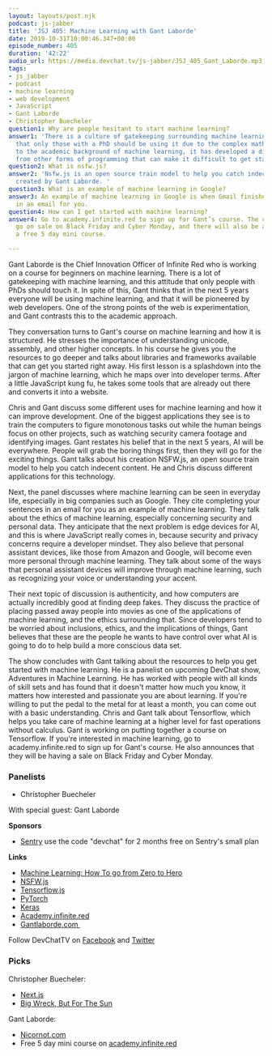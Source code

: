```yaml
---
layout: layouts/post.njk
podcast: js-jabber
title: 'JSJ 405: Machine Learning with Gant Laborde'
date: 2019-10-31T10:00:46.347+00:00
episode_number: 405
duration: '42:22'
audio_url: https://media.devchat.tv/js-jabber/JSJ_405_Gant_Laborde.mp3
tags:
- js_jabber
- podcast
- machine learning
- web development
- JavaScript
- Gant Laborde
- Christopher Buecheler
question1: Why are people hesitant to start machine learning?
answer1: 'There is a culture of gatekeeping surrounding machine learning, and an attitude
  that only those with a PhD should be using it due to the complex mathematics. Due
  to the academic background of machine learning, it has developed a different jargon
  from other forms of programming that can make it difficult to get started. '
question2: What is nsfw.js?
answer2: 'Nsfw.js is an open source train model to help you catch indecent content
  created by Gant Laborde. '
question3: What is an example of machine learning in Google?
answer3: An example of machine learning in Google is when Gmail finishes your sentences
  in an email for you.
question4: How can I get started with machine learning?
answer4: Go to academy.infinite.red to sign up for Gant’s course. The course will
  go on sale on Black Friday and Cyber Monday, and there will also be an offer for
  a free 5 day mini course.

---
```

Gant Laborde is the Chief Innovation Officer of Infinite Red who is working on a course for beginners on machine learning. There is a lot of gatekeeping with machine learning, and this attitude that only people with PhDs should touch it. In spite of this, Gant thinks that in the next 5 years everyone will be using machine learning, and that it will be pioneered by web developers. One of the strong points of the web is experimentation, and Gant contrasts this to the academic approach.

They conversation turns to Gant's course on machine learning and how it is structured. He stresses the importance of understanding unicode, assembly, and other higher concepts. In his course he gives you the resources to go deeper and talks about libraries and frameworks available that can get you started right away. His first lesson is a splashdown into the jargon of machine learning, which he maps over into developer terms. After a little JavaScript kung fu, he takes some tools that are already out there and converts it into a website.

Chris and Gant discuss some different uses for machine learning and how it can improve development. One of the biggest applications they see is to train the computers to figure monotonous tasks out while the human beings focus on other projects, such as watching security camera footage and identifying images. Gant restates his belief that in the next 5 years, AI will be everywhere. People will grab the boring things first, then they will go for the exciting things. Gant talks about his creation NSFW.js, an open source train model to help you catch indecent content. He and Chris discuss different applications for this technology.

Next, the panel discusses where machine learning can be seen in everyday life, especially in big companies such as Google. They cite completing your sentences in an email for you as an example of machine learning. They talk about the ethics of machine learning, especially concerning security and personal data. They anticipate that the next problem is edge devices for AI, and this is where JavaScript really comes in, because security and privacy concerns require a developer mindset. They also believe that personal assistant devices, like those from Amazon and Google, will become even more personal through machine learning. They talk about some of the ways that personal assistant devices will improve through machine learning, such as recognizing your voice or understanding your accent.

Their next topic of discussion is authenticity, and how computers are actually incredibly good at finding deep fakes. They discuss the practice of placing passed away people into movies as one of the applications of machine learning, and the ethics surrounding that. Since developers tend to be worried about inclusions, ethics, and the implications of things, Gant believes that these are the people he wants to have control over what AI is going to do to help build a more conscious data set.

The show concludes with Gant talking about the resources to help you get started with machine learning. He is a panelist on upcoming DevChat show, Adventures in Machine Learning. He has worked with people with all kinds of skill sets and has found that it doesn't matter how much you know, it matters how interested and passionate you are about learning. If you're willing to put the pedal to the metal for at least a month, you can come out with a basic understanding. Chris and Gant talk about Tensorflow, which helps you take care of machine learning at a higher level for fast operations without calculus. Gant is working on putting together a course on Tensorflow. If you're interested in machine learning, go to academy.infinite.red to sign up for Gant's course. He also announces that they will be having a sale on Black Friday and Cyber Monday.

### Panelists

* Christopher Buecheler

With special guest: Gant Laborde

**Sponsors**

* [Sentry](http://sentry.io/) use the code "devchat" for 2 months free on Sentry's small plan

**Links**

* [Machine Learning: How To go from Zero to Hero](https://www.freecodecamp.org/news/machine-learning-how-to-go-from-zero-to-hero-40e26f8aa6da/)
* [NSFW.js](https://nsfwjs.com)
* [Tensorflow.js](https://www.tensorflow.org/js)
* [PyTorch](https://pytorch.org/)
* [Keras](http://keras.io/)
* [Academy.infinite.red](https://academy.infinite.red/)
* [Gantlaborde.com ](http://gantlaborde.com/)

Follow DevChatTV on [Facebook](https://www.facebook.com/DevChattv/?__tn__=%2Cd%2CP-R&eid=ARDBDrBnK71PDmx_8gE_IeIEo5SnM7cyzylVBjAwfaOo1ck_6q3GXuRBfaUQZaWVvFGyEVjrhDwnS_tV) and [Twitter](https://twitter.com/devchattv?lang=en)

### Picks

Christopher Buecheler:

* [Next.js](https://nextjs.org/)
* [Big Wreck, But For The Sun](https://www.amazon.com/but-sun-Big-Wreck/dp/B07TM8MN2L)

Gant Laborde:

* [Nicornot.com](https://nicornot.com/)
* Free 5 day mini course on [academy.infinite.red](https://academy.infinite.red/)